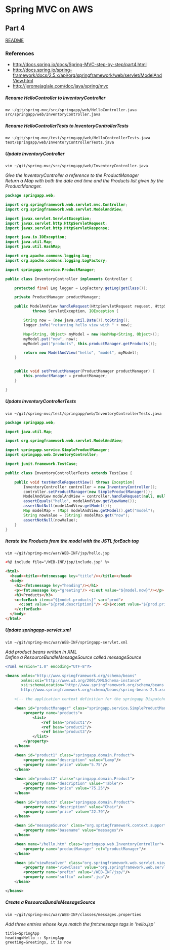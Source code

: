 # Spring MVC on AWS
## Part 4
[README](/README.md)

### References
* http://docs.spring.io/docs/Spring-MVC-step-by-step/part4.html
* http://docs.spring.io/spring-framework/docs/2.5.x/api/org/springframework/web/servlet/ModelAndView.html
* http://jeromejaglale.com/doc/java/spring/mvc

##### Rename HelloController to InventoryController
    mv ~/git/spring-mvc/src/springapp/web/HelloController.java src/springapp/web/InventoryController.java

##### Rename HelloControllerTests to InventoryControllerTests
    mv ~/git/spring-mvc/test/springapp/web/HelloControllerTests.java test/springapp/web/InventoryControllerTests.java

##### Update InventoryController
```
vim ~/git/spring-mvc/src/springapp/web/InventoryController.java
```
*Give the InventoryController a reference to the ProductManager*  
*Return a Map with both the date and time and the Products list given by the ProductManager.*  
```java
package springapp.web;

import org.springframework.web.servlet.mvc.Controller;
import org.springframework.web.servlet.ModelAndView;

import javax.servlet.ServletException;
import javax.servlet.http.HttpServletRequest;
import javax.servlet.http.HttpServletResponse;

import java.io.IOException;
import java.util.Map;
import java.util.HashMap;

import org.apache.commons.logging.Log;
import org.apache.commons.logging.LogFactory;

import springapp.service.ProductManager;

public class InventoryController implements Controller {

    protected final Log logger = LogFactory.getLog(getClass());

    private ProductManager productManager;

    public ModelAndView handleRequest(HttpServletRequest request, HttpServletResponse response)
            throws ServletException, IOException {

        String now = (new java.util.Date()).toString();
        logger.info("returning hello view with " + now);

        Map<String, Object> myModel = new HashMap<String, Object>();
        myModel.put("now", now);
        myModel.put("products", this.productManager.getProducts());

        return new ModelAndView("hello", "model", myModel);
    }


    public void setProductManager(ProductManager productManager) {
        this.productManager = productManager;
    }

}
```
##### Update InventoryControllerTests
```
vim ~/git/spring-mvc/test/springapp/web/InventoryControllerTests.java
```
```java
package springapp.web;

import java.util.Map;

import org.springframework.web.servlet.ModelAndView;

import springapp.service.SimpleProductManager;
import springapp.web.InventoryController;

import junit.framework.TestCase;

public class InventoryControllerTests extends TestCase {

    public void testHandleRequestView() throws Exception{
        InventoryController controller = new InventoryController();
        controller.setProductManager(new SimpleProductManager());
        ModelAndView modelAndView = controller.handleRequest(null, null);
        assertEquals("hello", modelAndView.getViewName());
        assertNotNull(modelAndView.getModel());
        Map modelMap = (Map) modelAndView.getModel().get("model");
        String nowValue = (String) modelMap.get("now");
        assertNotNull(nowValue);
    }
}
```
##### Iterate the Products from the model with the JSTL forEach tag
    vim ~/git/spring-mvc/war/WEB-INF/jsp/hello.jsp
```html
<%@ include file="/WEB-INF/jsp/include.jsp" %>

<html>
  <head><title><fmt:message key="title"/></title></head>
  <body>
    <h1><fmt:message key="heading"/></h1>
    <p><fmt:message key="greeting"/> <c:out value="${model.now}"/></p>
    <h3>Products</h3>
    <c:forEach items="${model.products}" var="prod">
      <c:out value="${prod.description}"/> <i>$<c:out value="${prod.price}"/></i><br><br>
    </c:forEach>
  </body>
</html>
```
##### Update springapp-servlet.xml
```
vim ~/git/spring-mvc/war/WEB-INF/springapp-servlet.xml
```
*Add product beans written in XML*  
*Define a ResourceBundleMessageSource called messageSource*  
```xml
<?xml version="1.0" encoding="UTF-8"?>

<beans xmlns="http://www.springframework.org/schema/beans"
       xmlns:xsi="http://www.w3.org/2001/XMLSchema-instance"
       xsi:schemaLocation="http://www.springframework.org/schema/beans
       http://www.springframework.org/schema/beans/spring-beans-2.5.xsd">

    <!-- the application context definition for the springapp DispatcherServlet -->

    <bean id="productManager" class="springapp.service.SimpleProductManager">
        <property name="products">
            <list>
                <ref bean="product1"/>
                <ref bean="product2"/>
                <ref bean="product3"/>
            </list>
        </property>
    </bean>

    <bean id="product1" class="springapp.domain.Product">
        <property name="description" value="Lamp"/>
        <property name="price" value="5.75"/>
    </bean>
        
    <bean id="product2" class="springapp.domain.Product">
        <property name="description" value="Table"/>
        <property name="price" value="75.25"/>
    </bean>

    <bean id="product3" class="springapp.domain.Product">
        <property name="description" value="Chair"/>
        <property name="price" value="22.79"/>
    </bean>

    <bean id="messageSource" class="org.springframework.context.support.ResourceBundleMessageSource">
        <property name="basename" value="messages"/>
    </bean>

    <bean name="/hello.htm" class="springapp.web.InventoryController">
        <property name="productManager" ref="productManager"/>
    </bean>

    <bean id="viewResolver" class="org.springframework.web.servlet.view.InternalResourceViewResolver">
        <property name="viewClass" value="org.springframework.web.servlet.view.JstlView"/>
        <property name="prefix" value="/WEB-INF/jsp/"/>
        <property name="suffix" value=".jsp"/>
    </bean>

</beans>
```
##### Create a ResourceBundleMessageSource
```
vim ~/git/spring-mvc/war/WEB-INF/classes/messages.properties
```
*Add three entries whose keys match the fmt:message tags in 'hello.jsp'*
```
title=SpringApp
heading=Hello :: SpringApp
greeting=Greetings, it is now
```
